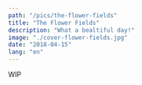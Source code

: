 ```yaml
---
path: "/pics/the-flower-fields"
title: "The Flower Fields"
description: "What a bealtiful day!"
image: "./cover-flower-fields.jpg"
date: "2018-04-15"
lang: "en"
---
```


WIP
